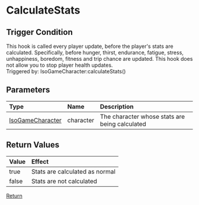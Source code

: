 # CalculateStats
## Trigger Condition
This hook is called every player update, before the player's stats are calculated. Specifically, before hunger, thirst, endurance, fatigue, stress, unhappiness, boredom, fitness and trip chance are updated. This hook does not allow you to stop player health updates.  
Triggered by: IsoGameCharacter:calculateStats()
## Parameters
| Type | Name | Description |
| :--- | :--- | :--- |
| [IsoGameCharacter](https://projectzomboid.com/modding/zombie/characters/IsoGameCharacter.html) | character | The character whose stats are being calculated |
## Return Values
| Value | Effect |
| :--- | :--- |
| true | Stats are calculated as normal |
| false | Stats are not calculated |

[Return](../Hooks.md)
